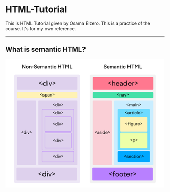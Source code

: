 # HTML-Tutorial

This is HTML Tutorial given by Osama Elzero. This is a practice of the course. It's for my own reference.

---

## What is semantic HTML?
![Semantic HTML](/Semantic%20HTML.png)
